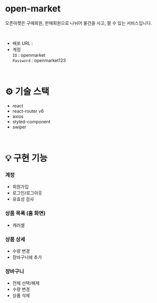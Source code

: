 # open-market

오픈마켓은 구매회원, 판매회원으로 나뉘어 물건을 사고, 팔 수 있는 서비스입니다.

<br>

- 배포 URL : <br>
- 계정 <br>
`ID` : openmarket <br>
`Password` : openmarket123

<br>

# ⚙️ 기술 스택
- react
- react-router v6
- axios
- styled-component
- swiper

<br>

# 💡 구현 기능
### 계정
- 회원가입
- 로그인/로그아웃
- 유효성 검사

### 상품 목록 (홈 화면)
- 캐러셀

### 상품 상세
- 수량 변경
- 장바구니에 추가

### 장바구니
- 전체 선택/해제
- 수량 변경
- 상품 삭제